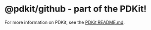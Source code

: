 # @pdkit/github - part of the PDKit!

For more information on PDKit, see the [PDKit README.md](https://github.com/justinm/pdkit/blob/main/README.md).